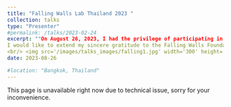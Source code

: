 ```yaml
---
title: "Falling Walls Lab Thailand 2023 "
collection: talks
type: "Presenter"
#permalink: /talks/2023-02-24
excerpt: ""On August 26, 2023, I had the privilege of participating in Falling Walls Lab Thailand 2023—a world-class research pitch competition. I'm excited to share the presentation of my research titled "Breaking the Wall of Human-Swarm Interaction." Here's a glimpse of my talk... In real-world scenarios, deploying a swarm of drones using a one-human-one-drone setup, although functional, encounters challenges of scalability and efficiency for coordinated tasks. This challenge led me to innovate and overcome these barriers in human-swarm interaction by integrating virtual reality technology with a one-human-multiple-drone setup. This approach facilitates synchronized drone formations, all guided by a single human operator. The underlying algorithms ensure scalability and safety during coordinated tasks. Impressively, the entire physical drone swarm can be traced back to a single virtual drone, intuitively controlled through the human operator's hand movements from a third-person perspective. This system simplifies human-swarm interaction, thereby enhancing control and efficiency. The setup underwent rigorous testing with volunteers, yielding results that underscore the augmented control capabilities enabled by virtual reality when operating drone swarms. Importantly, the system maintains a consistent human workload even with an increasing number of drone agents.
I would like to extend my sincere gratitude to the Falling Walls Foundation for fostering an environment that nurtures cutting-edge research and facilitates enriching discussions among peers, experts from academia and business, and the wider audience. The feedback received and connections made during this journey are truly invaluable. hashtag#FallingWallsLab hashtag#HumanSwarmInteraction
<br/> <img src='/images/talks_images/falling1.jpg' width='300' height='450'> <img src='/images/talks_images/falling2.jpg' width='300' height='450'> <img src='/images/talks_images/falling3.jpg' width='300' height='450'> ""
date: 2023-08-26

#location: "Bangkok, Thailand"
---
```

This page is unavailable right now due to technical issue, sorry for your inconvenience.